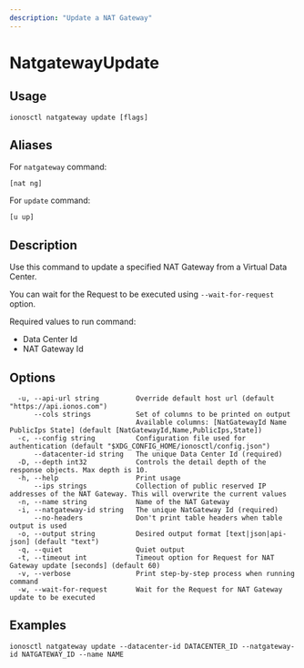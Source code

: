 ```yaml
---
description: "Update a NAT Gateway"
---
```


# NatgatewayUpdate

## Usage

```text
ionosctl natgateway update [flags]
```

## Aliases

For `natgateway` command:

```text
[nat ng]
```

For `update` command:

```text
[u up]
```

## Description

Use this command to update a specified NAT Gateway from a Virtual Data Center.

You can wait for the Request to be executed using `--wait-for-request` option.

Required values to run command:

* Data Center Id
* NAT Gateway Id

## Options

```text
  -u, --api-url string         Override default host url (default "https://api.ionos.com")
      --cols strings           Set of columns to be printed on output 
                               Available columns: [NatGatewayId Name PublicIps State] (default [NatGatewayId,Name,PublicIps,State])
  -c, --config string          Configuration file used for authentication (default "$XDG_CONFIG_HOME/ionosctl/config.json")
      --datacenter-id string   The unique Data Center Id (required)
  -D, --depth int32            Controls the detail depth of the response objects. Max depth is 10.
  -h, --help                   Print usage
      --ips strings            Collection of public reserved IP addresses of the NAT Gateway. This will overwrite the current values
  -n, --name string            Name of the NAT Gateway
  -i, --natgateway-id string   The unique NatGateway Id (required)
      --no-headers             Don't print table headers when table output is used
  -o, --output string          Desired output format [text|json|api-json] (default "text")
  -q, --quiet                  Quiet output
  -t, --timeout int            Timeout option for Request for NAT Gateway update [seconds] (default 60)
  -v, --verbose                Print step-by-step process when running command
  -w, --wait-for-request       Wait for the Request for NAT Gateway update to be executed
```

## Examples

```text
ionosctl natgateway update --datacenter-id DATACENTER_ID --natgateway-id NATGATEWAY_ID --name NAME
```

